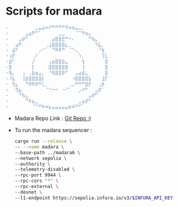 # Scripts for madara

```diff
-⠀⠀⠀⠀⠀⠀⠀⠀⣀⣤⣴⠶⠞⠛⠛⠛⠛⠻⠶⢶⣤⣀⡀⠀⠀⠀⠀⠀⠀⠀
-⠀⠀⠀⠀⠀⣠⣴⠟⠋⠁⠀⠀⠀⠀⠀⣀⣀⠀⠀⠀⠈⠉⠻⢶⣄⠀⠀⠀⠀⠀
-⠀⠀⠀⣠⡾⠋⠀⠀⠀⠀⠀⠀⠀⣴⣿⣿⣟⠛⠒⠄⠀⠀⠀⠀⠙⢷⣄⠀⠀⠀
-⠀⠀⣴⠟⠀⠀⠀⠀⠀⠀⠀⢀⣰⣿⣿⣿⣿⣆⡀⠀⠀⠀⠀⠀⠀⠀⠹⣧⡀⠀
-⠀⣼⠏⠀⠀⠀⠀⠀⠀⡠⠊⠁⠀⠙⠿⠿⠛⠀⠈⠑⢄⠀⠀⠀⠀⠀⠀⠘⣷⠀
-⢰⡟⠀⠀⠀⠀⠀⢀⠎⠀⠀⠀⠀⠀⠀⠀⠀⠀⠀⠀⠀⠱⡀⠀⠀⠀⠀⠀⢹⣇
-⣾⠃⠀⠀⠀⠀⠀⡜⠀⠀⠀⠀⢠⣶⣿⣿⣷⣄⠀⠀⠀⠀⢳⠀⠀⠀⠀⠀⠀⣿
-⣿⠀⠀⠀⠀⠀⠀⡇⠀⠀⠀⠀⣿⣿⣿⣿⣿⣿⠀⠀⠀⠀⢸⠀⠀⠀⠀⠀⠀⣿
-⢿⡄⠀⠀⢠⠀⢀⣷⣶⣤⡀⠀⠘⢿⣿⣿⡿⠋⠀⠀⣠⣴⣾⣄⠀⠀⠀⠀⠀⣿
-⠸⣧⠀⠀⢸⣷⣿⣿⣿⣿⡇⠀⠀⠀⠀⠀⠀⠀⠀⠰⣿⣿⣿⣿⣧⠀⠀⠀⣸⡏
-⠀⢻⣆⠀⠀⠙⠿⠿⠿⠛⢅⡀⠀⠀⠀⠀⠀⠀⢀⡠⠛⠛⠛⣿⡟⠀⠀⢠⡿⠀
-⠀⠀⢻⣦⠀⠀⠀⠀⠀⠀⠀⠈⠑⠒⠒⠀⠐⠊⠁⠀⠀⡠⠞⠋⠀⠀⣠⡿⠁⠀
-⠀⠀⠀⠙⢷⣄⠀⠀⠀⠀⠀⠀⠀⠀⠀⠀⠀⠀⠀⠀⠀⠀⠀⠀⣠⡾⠋⠀⠀⠀
-⠀⠀⠀⠀⠀⠙⠷⣦⣀⠀⠀⠀⠀⠀⠀⠀⠀⠀⠀⠀⠀⣀⣴⡾⠋⠀⠀⠀⠀⠀
-⠀⠀⠀⠀⠀⠀⠀⠈⠉⠛⠷⠶⣦⣤⣤⣤⣤⣤⡶⠾⠛⠋⠁⠀⠀⠀⠀⠀⠀⠀
```

- Madara Repo Link : [Git Repo :)](https://github.com/madara-alliance/madara)
- To run the madara sequencer :

  ```sh
  cargo run --release \
  -- --name madara \
  --base-path ../madara6 \
  --network sepolia \
  --authority \
  --telemetry-disabled \
  --rpc-port 9944 \
  --rpc-cors "*" \
  --rpc-external \
  --devnet \
  --l1-endpoint https://sepolia.infura.io/v3/$INFURA_API_KEY
  ```
